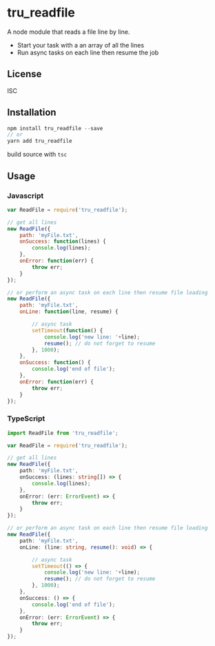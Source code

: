 # tru_readfile
A node module that reads a file line by line.
 - Start your task with a an array of all the lines
 - Run async tasks on each line then resume the job

## License
ISC

## Installation
```javascript
npm install tru_readfile --save
// or
yarn add tru_readfile
```
build source with `tsc`

## Usage

### Javascript

```js
var ReadFile = require('tru_readfile');

// get all lines
new ReadFile({
    path: 'myFile.txt',
    onSuccess: function(lines) {
        console.log(lines);
    },
    onError: function(err) {
        throw err;
    }
});

// or perform an async task on each line then resume file loading
new ReadFile({
    path: 'myFile.txt',
    onLine: function(line, resume) {

        // async task
        setTimeout(function() {
            console.log('new line: '+line);
            resume(); // do not forget to resume
        }, 1000);
    },
    onSuccess: function() {
        console.log('end of file');
    },
    onError: function(err) {
        throw err;
    }
});

```
### TypeScript

```typescript
import ReadFile from 'tru_readfile';

var ReadFile = require('tru_readfile');

// get all lines
new ReadFile({
    path: 'myFile.txt',
    onSuccess: (lines: string[]) => {
        console.log(lines);
    },
    onError: (err: ErrorEvent) => {
        throw err;
    }
});

// or perform an async task on each line then resume file loading
new ReadFile({
    path: 'myFile.txt',
    onLine: (line: string, resume(): void) => {

        // async task
        setTimeout(() => {
            console.log('new line: '+line);
            resume(); // do not forget to resume
        }, 1000);
    },
    onSuccess: () => {
        console.log('end of file');
    },
    onError: (err: ErrorEvent) => {
        throw err;
    }
});

```